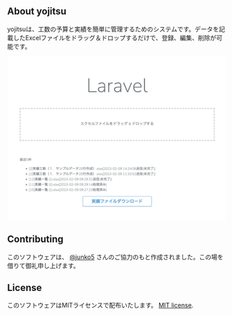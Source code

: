 ## About yojitsu

yojitsuは、工数の予算と実績を簡単に管理するためのシステムです。データを記載したExcelファイルをドラッグ＆ドロップするだけで、登録、編集、削除が可能です。

![yojitsu](https://github.com/daishir0/yojitsu/blob/2663a5b42988baae28ec833d561b49852c463414/public/image.png?raw=true)

## Contributing

このソフトウェアは、 [@junko5](https://github.com/junko5) さんのご協力のもと作成されました。この場を借りて御礼申し上げます。

## License

このソフトウェアはMITライセンスで配布いたします。 [MIT license](https://opensource.org/licenses/MIT).

